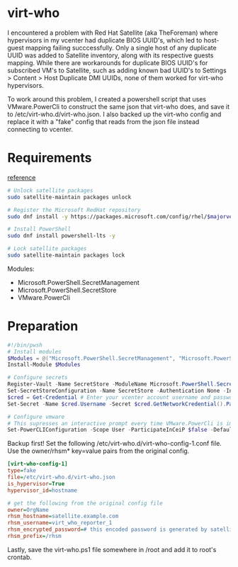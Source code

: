 # virt-who
I encountered a problem with Red Hat Satellite (aka TheForeman) where hypervisors in my vcenter had duplicate BIOS UUID's, which led to host-guest mapping failing succcessfully. Only a single host of any duplicate UUID was added to Satellite inventory, along with its respective guests mapping.  While there are workarounds for duplicate BIOS UUID's for subscribed VM's to Satellite, such as adding known bad UUID's to Settings > Content > Host Duplicate DMI UUIDs, none of them worked for virt-who hypervisors.

To work around this problem, I created a powershell script that uses VMware.PowerCli to construct the same json that virt-who does, and save it to /etc/virt-who.d/virt-who.json.  I also backed up the virt-who config and replace it with a "fake" config that reads from the json file instead connecting to vcenter.

# Requirements
[reference](https://learn.microsoft.com/en-us/powershell/scripting/install/install-rhel?view=powershell-7.4)
``` bash
# Unlock satellite packages
sudo satellite-maintain packages unlock

# Register the Microsoft RedHat repository
sudo dnf install -y https://packages.microsoft.com/config/rhel/$majorver/packages-microsoft-prod.rpm

# Install PowerShell
sudo dnf install powershell-lts -y

# Lock satellite packages
sudo satellite-maintain packages lock

```

Modules:
- Microsoft.PowerShell.SecretManagement
- Microsoft.PowerShell.SecretStore
- VMware.PowerCli

# Preparation
``` powershell
#!/bin/pwsh
# Install modules
$Modules = @("Microsoft.PowerShell.SecretManagement", "Microsoft.PowerShell.SecretStore", "VMware.PowerCli")
Install-Module $Modules

# Configure secrets
Register-Vault -Name SecretStore -ModuleName Microsoft.PowerShell.SecretStore -DefaultVault
Set-SecretStoreConfiguration -Name SecretStore -Authentication None -Interaction None -Scope CurrentUser # required for non-interative scripts
$cred = Get-Credential # Enter your vcenter account username and password
Set-Secret -Name $cred.Username -Secret $cred.GetNetworkCredential().Password

# Configure vmware
# This supresses an interactive prompt every time VMware.PowerCli is imported, and optionally skips tls validation if needed.
Set-PowerCLIConfiguration -Scope User -ParticipateInCeiP $false -DefaultVIServerMode Multiple # optionally if your certs are self-signed: -InvalidCertificateAction Ignore
```

Backup first!
Set the following /etc/virt-who.d/virt-who-config-1.conf file. Use the owner/rhsm* key=value pairs from the original config.
``` ini
[virt-who-config-1]
type=fake
file=/etc/virt-who.d/virt-who.json
is_hypervisor=True
hypervisor_id=hostname

# get the following from the original config file
owner=OrgName
rhsm_hostname=satellite.example.com
rhsm_username=virt_who_reporter_1
rhsm_encrypted_password=# this encoded password is generated by satellite when the config is deployed.
rhsm_prefix=/rhsm
```

Lastly, save the virt-who.ps1 file somewhere in /root and add it to root's crontab.
